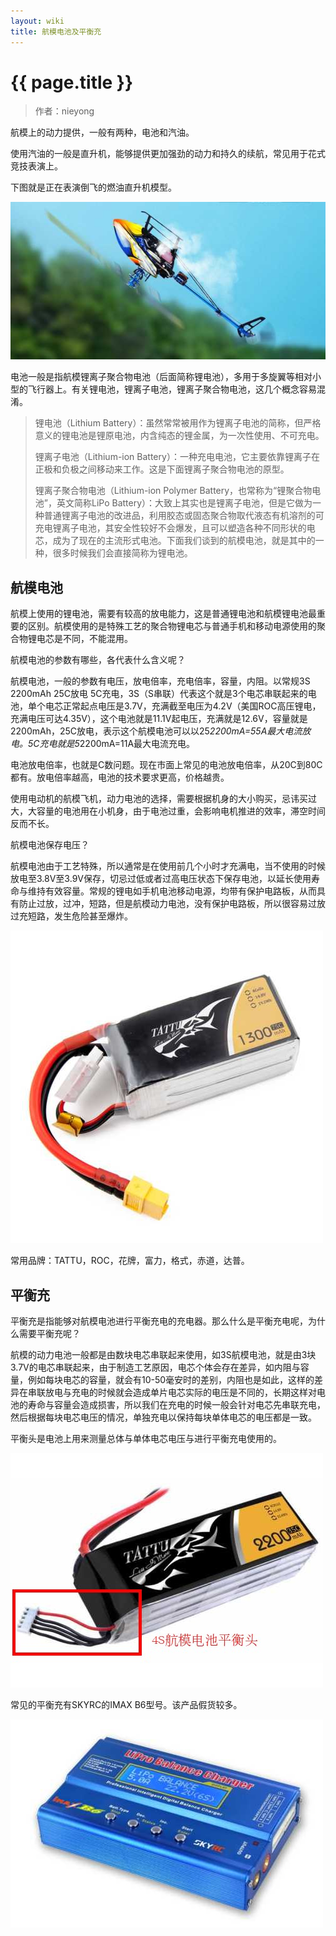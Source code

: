 ```yaml
---
layout: wiki
title: 航模电池及平衡充
---
```


# {{ page.title }}

> 作者：nieyong

航模上的动力提供，一般有两种，电池和汽油。

使用汽油的一般是直升机，能够提供更加强劲的动力和持久的续航，常见用于花式竞技表演上。


下图就是正在表演倒飞的燃油直升机模型。

![](/assets/img/oil-heli.jpg)

电池一般是指航模锂离子聚合物电池（后面简称锂电池），多用于多旋翼等相对小型的飞行器上。有关锂电池，锂离子电池，锂离子聚合物电池，这几个概念容易混淆。

> 锂电池（Lithium Battery）：虽然常常被用作为锂离子电池的简称，但严格意义的锂电池是锂原电池，内含纯态的锂金属，为一次性使用、不可充电。
>
> 锂离子电池（Lithium-ion Battery）：一种充电电池，它主要依靠锂离子在正极和负极之间移动来工作。这是下面锂离子聚合物电池的原型。
>
> 锂离子聚合物电池（Lithium-ion Polymer Battery，也常称为“锂聚合物电池”，英文简称LiPo Battery）：大致上其实也是锂离子电池，但是它做为一种普通锂离子电池的改进品，利用胶态或固态聚合物取代液态有机溶剂的可充电锂离子电池，其安全性较好不会爆发，且可以塑造各种不同形状的电芯，成为了现在的主流形式电池。下面我们谈到的航模电池，就是其中的一种，很多时候我们会直接简称为锂电池。

## 航模电池

航模上使用的锂电池，需要有较高的放电能力，这是普通锂电池和航模锂电池最重要的区别。航模使用的是特殊工艺的聚合物锂电芯与普通手机和移动电源使用的聚合物锂电芯是不同，不能混用。

航模电池的参数有哪些，各代表什么含义呢？

航模电池，一般的参数有电压，放电倍率，充电倍率，容量，内阻。以常规3S 2200mAh 25C放电 5C充电，3S（S串联）代表这个就是3个电芯串联起来的电池，单个电芯正常起点电压是3.7V，充满截至电压为4.2V（美国ROC高压锂电，充满电压可达4.35V），这个电池就是11.1V起电压，充满就是12.6V，容量就是2200mAh，25C放电，表示这个航模电池可以以25*2200mA=55A最大电流放电。5C充电就是5*2200mA=11A最大电流充电。

电池放电倍率，也就是C数问题。现在市面上常见的电池放电倍率，从20C到80C都有。放电倍率越高，电池的技术要求更高，价格越贵。

使用电动机的航模飞机，动力电池的选择，需要根据机身的大小购买，忌讳买过大，大容量的电池用在小机身，由于电池过重，会影响电机推进的效率，滞空时间反而不长。

航模电池保存电压？

航模电池由于工艺特殊，所以通常是在使用前几个小时才充满电，当不使用的时候放电至3.8V至3.9V保存，切忌过低或者过高电压状态下保存电池，以延长使用寿命与维持有效容量。常规的锂电如手机电池移动电源，均带有保护电路板，从而具有防止过放，过冲，短路，但是航模动力电池，没有保护电路板，所以很容易过放过充短路，发生危险甚至爆炸。

![](/assets/img/tattu-batt.jpg)

常用品牌：TATTU，ROC，花牌，富力，格式，赤道，达普。

## 平衡充

平衡充是指能够对航模电池进行平衡充电的充电器。那么什么是平衡充电呢，为什么需要平衡充呢？

航模的动力电池一般都是由数块电芯串联起来使用，如3S航模电池，就是由3块3.7V的电芯串联起来，由于制造工艺原因，电芯个体会存在差异，如内阻与容量，例如每块电芯的容量，就会有10-50毫安时的差别，内阻也是如此，这样的差异在串联放电与充电的时候就会造成单片电芯实际的电压是不同的，长期这样对电池的寿命与容量会造成损害，所以我们在充电的时候一般会针对电芯先串联充电，然后根据每块电芯电压的情况，单独充电以保持每块单体电芯的电压都是一致。

平衡头是电池上用来测量总体与单体电芯电压与进行平衡充电使用的。

![](/assets/img/balance-connector.jpg)

常见的平衡充有SKYRC的IMAX B6型号。该产品假货较多。

![](/assets/img/imax-b6.jpg)
